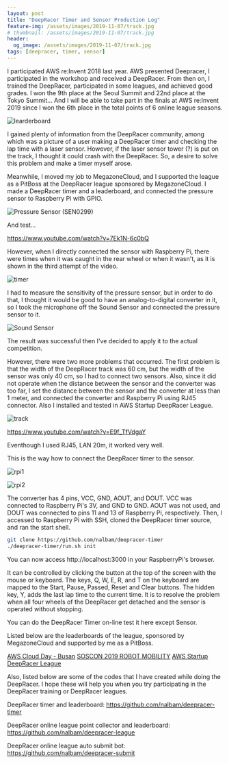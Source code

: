 ```yaml
---
layout: post
title: "DeepRacer Timer and Sensor Production Log"
feature-img: /assets/images/2019-11-07/track.jpg
# thumbnail: /assets/images/2019-11-07/track.jpg
header:
  og_image: /assets/images/2019-11-07/track.jpg
tags: [deepracer, timer, sensor]
---
```


I participated AWS re:Invent 2018 last year. AWS presented Deepracer, I participated in the workshop and received a DeepRacer. From then on, I trained the DeepRacer, participated in some leagues, and achieved good grades. I won the 9th place at the Seoul Summit and 22nd place at the Tokyo Summit... And I will be able to take part in the finals at AWS re:Invent 2019 since I won the 6th place in the total points of 6 online league seasons.

![learderboard](/assets/images/2019-11-07/learderboard.png)

I gained plenty of information from the DeepRacer community, among which was a picture of a user making a DeepRacer timer and checking the lap time with a laser sensor. However, if the laser sensor tower (?) is put on the track, I thought it could crash with the DeepRacer. So, a desire to solve this problem and make a timer myself arose.

Meanwhile, I moved my job to MegazoneCloud, and I supported the league as a PitBoss at the DeepRacer league sponsored by MegazoneCloud. I made a DeepRacer timer and a leaderboard, and connected the pressure sensor to Raspberry Pi with GPIO.

![Pressure Sensor (SEN0299)](/assets/images/2019-11-07/pressure-sensor.png)

And test...

https://www.youtube.com/watch?v=7Ek1N-6c0bQ


However, when I directly connected the sensor with Raspberry Pi, there were times when it was caught in the rear wheel or when it wasn't, as it is shown in the third attempt of the video.

![timer](/assets/images/2019-11-07/timer.png)

I had to measure the sensitivity of the pressure sensor, but in order to do that, I thought it would be good to have an analog-to-digital converter in it, so I took the microphone off the Sound Sensor and connected the pressure sensor to it.

![Sound Sensor](/assets/images/2019-11-07/sound-sensor.jpg)

The result was successful then I've decided to apply it to the actual competition.

However, there were two more problems that occurred. The first problem is that the width of the DeepRacer track was 60 cm, but the width of the sensor was only 40 cm, so I had to connect two sensors. Also, since it did not operate when the distance between the sensor and the converter was too far, I set the distance between the sensor and the converter at less than 1 meter, and connected the converter and Raspberry Pi using RJ45 connector. Also I installed and tested in AWS Startup DeepRacer League.

![track](/assets/images/2019-11-07/track.jpg)

https://www.youtube.com/watch?v=E9f_TfVdgaY


Eventhough I used RJ45, LAN 20m, it worked very well.

This is the way how to connect the DeepRacer timer to the sensor.

![rpi1](/assets/images/2019-11-07/rpi1.jpg)

![rpi2](/assets/images/2019-11-07/rpi2.jpg)

The converter has 4 pins, VCC, GND, AOUT, and DOUT. VCC was connected to Raspberry Pi's 3V, and GND to GND. AOUT was not used, and DOUT was connected to pins 11 and 13 of Raspberry Pi, respectively. Then, I accessed to Raspberry Pi with SSH, cloned the DeepRacer timer source, and ran the start shell.

```bash
git clone https://github.com/nalbam/deepracer-timer
./deepracer-timer/run.sh init
```

You can now access http://localhost:3000 in your RaspberryPi's browser.

It can be controlled by clicking the button at the top of the screen with the mouse or keyboard. The keys, Q, W, E, R, and T on the keyboard are mapped to the Start, Pause, Passed, Reset and Clear buttons. The hidden key, Y, adds the last lap time to the current time. It is to resolve the problem when all four wheels of the DeepRacer get detached and the sensor is operated without stopping.

You can do the DeepRacer Timer on-line test it here except Sensor.

Listed below are the leaderboards of the league, sponsored by MegazoneCloud and supported by me as a PitBoss.

[AWS Cloud Day - Busan](https://dracer.io/league/busan-1909)
[SOSCON 2019 ROBOT MOBILITY](https://dracer.io/league/soscon-2019)
[AWS Startup DeepRacer League](https://dracer.io/league/startup-2019)

Also, listed below are some of the codes that I have created while doing the DeepRacer. I hope these will help you when you try participating in the DeepRacer training or DeepRacer leagues.

DeepRacer timer and leaderboard: https://github.com/nalbam/deepracer-timer

DeepRacer online league point collector and leaderboard: https://github.com/nalbam/deepracer-league

DeepRacer online league auto submit bot: https://github.com/nalbam/deepracer-submit
